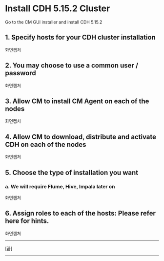 # Install CDH 5.15.2 Cluster
Go to the CM GUI installer and install CDH 5.15.2
## 1. Specify hosts for your CDH cluster installation
화면캡처

## 2. You may choose to use a common user / password
화면캡처

## 3. Allow CM to install CM Agent on each of the nodes
화면캡처

## 4. Allow CM to download, distribute and activate CDH on each of the nodes
화면캡처

## 5. Choose the type of installation you want
### a. We will require Flume, Hive, Impala later on
화면캡처

## 6. Assign roles to each of the hosts: Please refer here for hints.
화면캡처

***
[끝]
***
